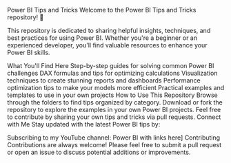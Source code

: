 Power BI Tips and Tricks
Welcome to the Power BI Tips and Tricks repository! 🎉

This repository is dedicated to sharing helpful insights, techniques, and best practices for using Power BI. Whether you're a beginner or an experienced developer, you'll find valuable resources to enhance your Power BI skills.

What You'll Find Here
Step-by-step guides for solving common Power BI challenges
DAX formulas and tips for optimizing calculations
Visualization techniques to create stunning reports and dashboards
Performance optimization tips to make your models more efficient
Practical examples and templates to use in your own projects
How to Use This Repository
Browse through the folders to find tips organized by category.
Download or fork the repository to explore the examples in your own Power BI projects.
Feel free to contribute by sharing your own tips and tricks via pull requests.
Connect with Me
Stay updated with the latest Power BI tips by:

Subscribing to my YouTube channel: Power BI with  links here]
Contributing
Contributions are always welcome! Please feel free to submit a pull request or open an issue to discuss potential additions or improvements.

